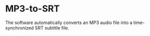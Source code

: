 # MP3-to-SRT
The software automatically converts an MP3 audio file into a time-synchronized SRT subtitle file.
